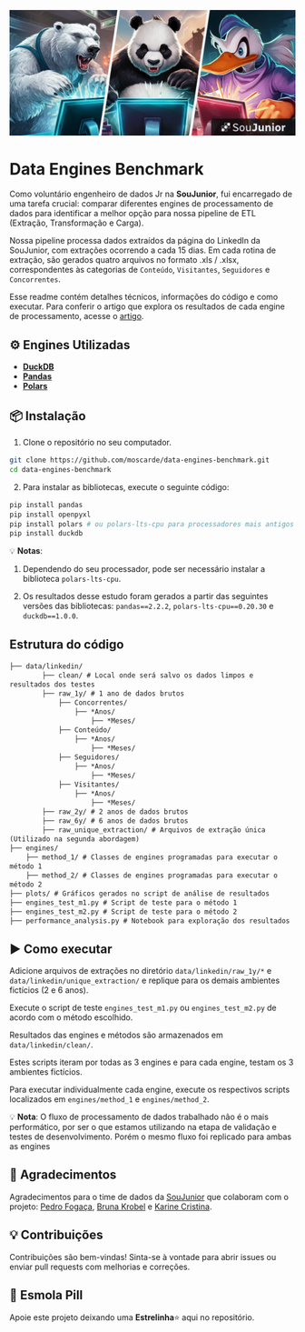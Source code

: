 ![Header Logo](images/header.png)
# Data Engines Benchmark

Como voluntário engenheiro de dados Jr na **SouJunior**, fui encarregado de uma tarefa crucial: comparar diferentes engines de processamento de dados para identificar a melhor opção para nossa pipeline de ETL (Extração, Transformação e Carga).

Nossa pipeline processa dados extraídos da página do LinkedIn da SouJunior, com extrações ocorrendo a cada 15 dias. Em cada rotina de extração, são gerados quatro arquivos no formato .xls / .xlsx, correspondentes às categorias de `Conteúdo`, `Visitantes`, `Seguidores` e `Concorrentes`.

Esse readme contém detalhes técnicos, informações do código e como executar. Para conferir o artigo que explora os resultados de cada engine de processamento, acesse o [artigo](article.md).

## ⚙️ Engines Utilizadas

- [**DuckDB**](https://duckdb.org/docs/api/python/overview.html)
- [**Pandas**](https://pandas.pydata.org/docs/getting_started/index.html#getting-started)
- [**Polars**](https://docs.pola.rs/user-guide/installation/)

## 📦 Instalação

1. Clone o repositório no seu computador.
```bash
git clone https://github.com/moscarde/data-engines-benchmark.git
cd data-engines-benchmark
```


2. Para instalar as bibliotecas, execute o seguinte código:

```bash
pip install pandas
pip install openpyxl
pip install polars # ou polars-lts-cpu para processadores mais antigos
pip install duckdb

```

💡 **Notas**: 

1. Dependendo do seu processador, pode ser necessário instalar a biblioteca `polars-lts-cpu`. 

2. Os resultados desse estudo foram gerados a partir das seguintes versões das bibliotecas: `pandas==2.2.2`, `polars-lts-cpu==0.20.30` e `duckdb==1.0.0`.

## Estrutura do código

```
├── data/linkedin/
        ├── clean/ # Local onde será salvo os dados limpos e resultados dos testes
        ├── raw_1y/ # 1 ano de dados brutos
            ├── Concorrentes/
                ├── *Anos/
                    ├── *Meses/
            ├── Conteúdo/
                ├── *Anos/
                    ├── *Meses/
            ├── Seguidores/
                ├── *Anos/
                    ├── *Meses/
            ├── Visitantes/
                ├── *Anos/
                    ├── *Meses/
        ├── raw_2y/ # 2 anos de dados brutos 
        ├── raw_6y/ # 6 anos de dados brutos
        ├── raw_unique_extraction/ # Arquivos de extração única (Utilizado na segunda abordagem)
├── engines/
    ├── method_1/ # Classes de engines programadas para executar o método 1
    ├── method_2/ # Classes de engines programadas para executar o método 2
├── plots/ # Gráficos gerados no script de análise de resultados
├── engines_test_m1.py # Script de teste para o método 1
├── engines_test_m2.py # Script de teste para o método 2
├── performance_analysis.py # Notebook para exploração dos resultados

```

## ▶️ Como executar

Adicione arquivos de extrações no diretório `data/linkedin/raw_1y/*` e `data/linkedin/unique_extraction/` e replique para os demais ambientes fictícios (2 e 6 anos).

Execute o script de teste `engines_test_m1.py` ou `engines_test_m2.py` de acordo com o método escolhido.

Resultados das engines e métodos são armazenados em `data/linkedin/clean/`.

Estes scripts iteram por todas as 3 engines e para cada engine, testam os 3 ambientes fictícios.

Para executar individualmente cada engine, execute os respectivos scripts localizados em `engines/method_1` e `engines/method_2`.

💡 **Nota**: O fluxo de processamento de dados trabalhado não é o mais performático, por ser o que estamos utilizando na etapa de validação e testes de desenvolvimento. Porém o mesmo fluxo foi replicado para ambas as engines


## 🙏 Agradecimentos

Agradecimentos para o time de dados da [SouJunior](https://soujunior.tech) que colaboram com o projeto: [Pedro Fogaça](https://github.com/hdind), [Bruna Krobel](https://github.com/Bruna-Krobel) e [Karine Cristina](https://github.com/karinnecristina).

## 💡 Contribuições

Contribuições são bem-vindas! Sinta-se à vontade para abrir issues ou enviar pull requests com melhorias e correções.

## 🌟 Esmola Pill

Apoie este projeto deixando uma **Estrelinha**⭐ aqui no repositório.